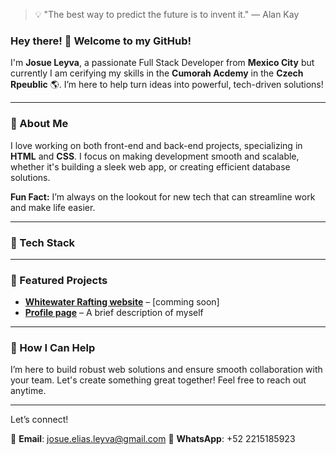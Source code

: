 > 💡 "The best way to predict the future is to invent it." — Alan Kay


### Hey there! 👋 Welcome to my GitHub!

I'm **Josue Leyva**, a passionate Full Stack Developer from **Mexico City** but currently I am cerifying my skills in the **Cumorah Acdemy** in the **Czech Rpeublic** 🌎. I’m here to help turn ideas into powerful, tech-driven solutions!

---

### 🚀 About Me

I love working on both front-end and back-end projects, specializing in **HTML** and **CSS**. I focus on making development smooth and scalable, whether it's building a sleek web app, or creating efficient database solutions. 

**Fun Fact:** I’m always on the lookout for new tech that can streamline work and make life easier.

---

### 🔧 Tech Stack

---

### 🌟 Featured Projects
- [**Whitewater Rafting website**](https://josueliasl.github.io/wdd130/wwr/about.html) – [comming soon]
- [**Profile page**](https://josueliasl.github.io/wdd130/) – A brief description of myself

---
### 🤝 How I Can Help

I’m here to build robust web solutions and ensure smooth collaboration with your team. Let's create something great together! Feel free to reach out anytime.



---

Let’s connect!

📧 **Email**: josue.elias.leyva@gmail.com
📱 **WhatsApp**: +52 2215185923

